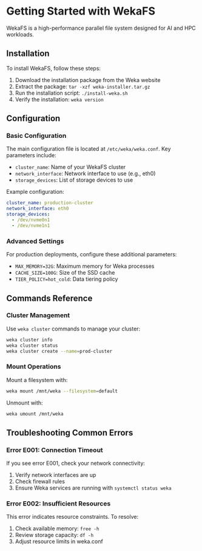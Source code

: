 # Getting Started with WekaFS

WekaFS is a high-performance parallel file system designed for AI and HPC workloads.

## Installation

To install WekaFS, follow these steps:

1. Download the installation package from the Weka website
2. Extract the package: `tar -xzf weka-installer.tar.gz`
3. Run the installation script: `./install-weka.sh`
4. Verify the installation: `weka version`

## Configuration

### Basic Configuration

The main configuration file is located at `/etc/weka/weka.conf`. Key parameters include:

- `cluster_name`: Name of your WekaFS cluster
- `network_interface`: Network interface to use (e.g., eth0)
- `storage_devices`: List of storage devices to use

Example configuration:

```yaml
cluster_name: production-cluster
network_interface: eth0
storage_devices:
  - /dev/nvme0n1
  - /dev/nvme1n1
```

### Advanced Settings

For production deployments, configure these additional parameters:

- `MAX_MEMORY=32G`: Maximum memory for Weka processes
- `CACHE_SIZE=100G`: Size of the SSD cache
- `TIER_POLICY=hot_cold`: Data tiering policy

## Commands Reference

### Cluster Management

Use `weka cluster` commands to manage your cluster:

```bash
weka cluster info
weka cluster status
weka cluster create --name=prod-cluster
```

### Mount Operations

Mount a filesystem with:

```bash
weka mount /mnt/weka --filesystem=default
```

Unmount with:

```bash
weka umount /mnt/weka
```

## Troubleshooting Common Errors

### Error E001: Connection Timeout

If you see error E001, check your network connectivity:

1. Verify network interfaces are up
2. Check firewall rules
3. Ensure Weka services are running with `systemctl status weka`

### Error E002: Insufficient Resources

This error indicates resource constraints. To resolve:

1. Check available memory: `free -h`
2. Review storage capacity: `df -h`
3. Adjust resource limits in weka.conf

